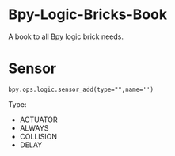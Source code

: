 # Bpy-Logic-Bricks-Book
A book to all Bpy logic brick needs.

# Sensor

```bpy.ops.logic.sensor_add(type="",name='')```

Type:
* ACTUATOR
* ALWAYS
* COLLISION
* DELAY

